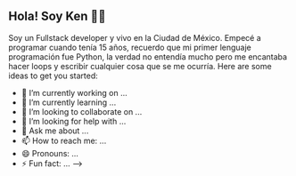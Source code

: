 ## Hola! Soy Ken 🙌🏻

Soy un Fullstack developer y vivo en la Ciudad de México. Empecé a programar cuando tenía 15 años, recuerdo que mi primer lenguaje programación fue Python, la verdad no entendía mucho pero me encantaba hacer loops y escribir cualquier cosa que se me ocurría.
Here are some ideas to get you started:

- 🔭 I’m currently working on ...
- 🌱 I’m currently learning ...
- 👯 I’m looking to collaborate on ...
- 🤔 I’m looking for help with ...
- 💬 Ask me about ...
- 📫 How to reach me: ...
- 😄 Pronouns: ...
- ⚡ Fun fact: ...
-->
